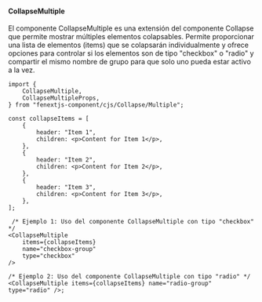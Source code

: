 #### CollapseMultiple

El componente CollapseMultiple es una extensión del componente Collapse que permite mostrar múltiples elementos colapsables. Permite proporcionar una lista de elementos (items) que se colapsarán individualmente y ofrece opciones para controlar si los elementos son de tipo "checkbox" o "radio" y compartir el mismo nombre de grupo para que solo uno pueda estar activo a la vez.

```tsx
import {
    CollapseMultiple,
    CollapseMultipleProps,
} from "fenextjs-component/cjs/Collapse/Multiple";

const collapseItems = [
    {
        header: "Item 1",
        children: <p>Content for Item 1</p>,
    },
    {
        header: "Item 2",
        children: <p>Content for Item 2</p>,
    },
    {
        header: "Item 3",
        children: <p>Content for Item 3</p>,
    },
];

 /* Ejemplo 1: Uso del componente CollapseMultiple con tipo "checkbox" */
<CollapseMultiple
    items={collapseItems}
    name="checkbox-group"
    type="checkbox"
/>

/* Ejemplo 2: Uso del componente CollapseMultiple con tipo "radio" */
<CollapseMultiple items={collapseItems} name="radio-group" type="radio" />;
```
